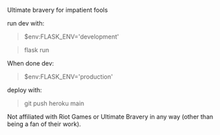 Ultimate bravery for impatient fools

run dev with:
> $env:FLASK_ENV='development'

> flask run

When done dev:
> $env:FLASK_ENV='production'

deploy with:
> git push heroku main

Not affiliated with Riot Games or Ultimate Bravery in any way (other than being a fan of their work).